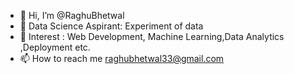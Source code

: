 - 👋 Hi, I’m @RaghuBhetwal
- 👀 Data Science Aspirant: Experiment of data
- 🌱 Interest : Web Development, Machine Learning,Data Analytics ,Deployment etc.
- 📫 How to reach me raghubhetwal33@gmail.com



<!---
RaghuBhetwal/RaghuBhetwal is a ✨ special ✨ repository because its `README.md` (this file) appears on your GitHub profile.
You can click the Preview link to take a look at your changes.
--->
